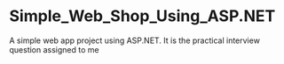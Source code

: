 # Simple_Web_Shop_Using_ASP.NET
A simple web app project using ASP.NET. It is the practical interview question assigned to me
